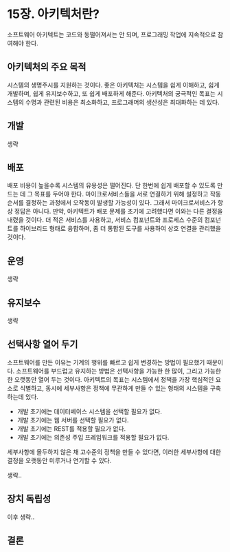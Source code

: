 # 15장. 아키텍처란?

소프트웨어 아키텍트는 코드와 동떨어져서는 안 되며, 프로그래밍 작업에 지속적으로 참여해야 한다. 

## 아키텍처의 주요 목적

시스템의 생명주시를 지원하는 것이다. 좋은 아키텍처는 시스템을 쉽게 이해하고, 쉽게 개발하며, 쉽게 유지보수하고, 또 쉽게 배포하게 해준다. 
아키텍처의 궁극적인 목표는 시스템의 수명과 관련된 비용은 최소화하고, 프로그래머의 생산성은 최대화하는 데 있다. 

## 개발

생략

## 배포

배포 비용이 높을수록 시스템의 유용성은 떨어진다. 단 한번에 쉽게 배포할 수 있도록 만드는 데 그 목표를 두어야 한다.
마이크로서비스들을 서로 연결하기 위해 설정하고 작동 순서를 결정하는 과정에서 오작동이 발생할 가능성이 있다. 그래서 마이크로서비스가 항상 정답은 아니다.
만약, 아키텍트가 배포 문제를 초기에 고려했다면 이와는 다른 결정을 내렸을 것이다. 더 적은 서비스를 사용하고, 서비스 컴포넌트와 프로세스 수준의 컴포넌트를 하이브리드 형태로 융합하며, 좀 더 통합된 도구를 사용하여 상호 연결을 관리했을 것이다. 

## 운영

생략

## 유지보수

생략

## 선택사항 열어 두기

소프트웨어를 만든 이유는 기계의 행위를 빠르고 쉽게 변경하는 방법이 필요했기 때문이다. 소프트웨어를 부드럽고 유지하는 방법은 선택사항을 가능한 한 많이, 그리고 가능한 한 오랫동안 열어 두는 것이다. 아키텍트의 목표는 시스템에서 정책을 가장 핵심적인 요소로 식별하고, 동시에 세부사항은 정책에 무관하게 만들 수 있는 형태의 시스템을 구축하는데 있다. 

- 개발 초기에는 데이터베이스 시스템을 선택할 필요가 없다. 
- 개발 초기에는 웹 서버를 선택할 필요가 없다. 
- 개발 초기에는 REST를 적용할 필요가 없다. 
- 개발 초기에는 의존성 주입 프레임워크를 적용할 필요가 없다. 

세부사항에 몰두하지 않은 채 고수준의 정책을 만들 수 있다면, 이러한 세부사항에 대한 결정을 오랫동안 미루거나 연기할 수 있다. 

생략..

## 장치 독립성

이후 생략..

## 결론

